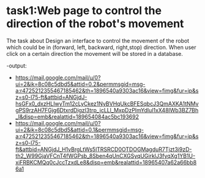 # task1:Web page to control the direction of the robot's movement
The task about Design an interface to control the movement of the robot which could be in (forward, left, backward, right,stop) direction. When user click on a certain direction the movement will be stored in a database.

-output:
- https://mail.google.com/mail/u/0?ui=2&ik=8c08c5dbd5&attid=0.2&permmsgid=msg-a:r4725212355467185462&th=1896540a9303ac16&view=fimg&fur=ip&sz=s0-l75-ft&attbid=ANGjdJ-hsGFx0_dxzHLIwyTm12cLyCkez1NyBVHqUkcBFESqbcJ3QmAXKA1tNMvgPS9rzAH7FGjg6DtxrdDigzl3trp_jcLLl_MxpDzPImYdIul1xX48lWb3BZ7Bh_I&disp=emb&realattid=189654084ac5bc193692
- https://mail.google.com/mail/u/0?ui=2&ik=8c08c5dbd5&attid=0.1&permmsgid=msg-a:r4725212355467185462&th=1896540a9303ac16&view=fimg&fur=ip&sz=s0-l75-ft&attbid=ANGjdJ_H1vBrgLtWs5lTRSRCD0OTDOGMagduR7Tjzt3i9zD-th2_W99GjaVFCnT4fWGPsb_8Sben4qUnCXGSyqUGirklJ3fyqXg1YB1U-xiFRBKCMQq0cJccTzxdLe8&disp=emb&realattid=18965407a62a66bb86a1
